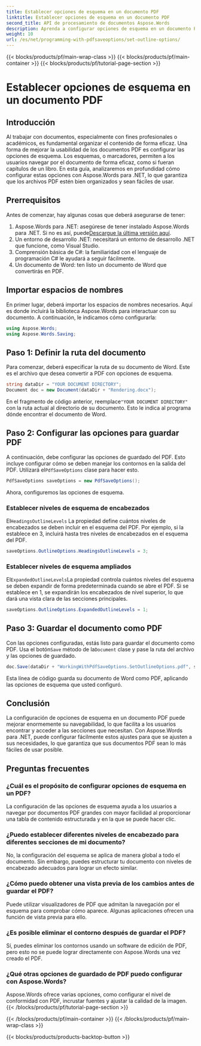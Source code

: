 ```yaml
---
title: Establecer opciones de esquema en un documento PDF
linktitle: Establecer opciones de esquema en un documento PDF
second_title: API de procesamiento de documentos Aspose.Words
description: Aprenda a configurar opciones de esquema en un documento PDF con Aspose.Words para .NET. Mejore la navegación en PDF configurando niveles de encabezado y esquemas expandidos.
weight: 10
url: /es/net/programming-with-pdfsaveoptions/set-outline-options/
---
```


{{< blocks/products/pf/main-wrap-class >}}
{{< blocks/products/pf/main-container >}}
{{< blocks/products/pf/tutorial-page-section >}}

# Establecer opciones de esquema en un documento PDF

## Introducción

Al trabajar con documentos, especialmente con fines profesionales o académicos, es fundamental organizar el contenido de forma eficaz. Una forma de mejorar la usabilidad de los documentos PDF es configurar las opciones de esquema. Los esquemas, o marcadores, permiten a los usuarios navegar por el documento de forma eficaz, como si fueran capítulos de un libro. En esta guía, analizaremos en profundidad cómo configurar estas opciones con Aspose.Words para .NET, lo que garantiza que los archivos PDF estén bien organizados y sean fáciles de usar.

## Prerrequisitos

Antes de comenzar, hay algunas cosas que deberá asegurarse de tener:

1.  Aspose.Words para .NET: asegúrese de tener instalado Aspose.Words para .NET. Si no es así, puede[Descargue la última versión aquí](https://releases.aspose.com/words/net/).
2. Un entorno de desarrollo .NET: necesitará un entorno de desarrollo .NET que funcione, como Visual Studio.
3. Comprensión básica de C#: la familiaridad con el lenguaje de programación C# le ayudará a seguir fácilmente.
4. Un documento de Word: ten listo un documento de Word que convertirás en PDF.

## Importar espacios de nombres

En primer lugar, deberá importar los espacios de nombres necesarios. Aquí es donde incluirá la biblioteca Aspose.Words para interactuar con su documento. A continuación, le indicamos cómo configurarla:

```csharp
using Aspose.Words;
using Aspose.Words.Saving;
```

## Paso 1: Definir la ruta del documento

Para comenzar, deberá especificar la ruta de su documento de Word. Este es el archivo que desea convertir a PDF con opciones de esquema. 

```csharp
string dataDir = "YOUR DOCUMENT DIRECTORY";
Document doc = new Document(dataDir + "Rendering.docx");
```

 En el fragmento de código anterior, reemplace`"YOUR DOCUMENT DIRECTORY"` con la ruta actual al directorio de su documento. Esto le indica al programa dónde encontrar el documento de Word.

## Paso 2: Configurar las opciones para guardar PDF

 A continuación, debe configurar las opciones de guardado del PDF. Esto incluye configurar cómo se deben manejar los contornos en la salida del PDF. Utilizará el`PdfSaveOptions` clase para hacer esto.

```csharp
PdfSaveOptions saveOptions = new PdfSaveOptions();
```

Ahora, configuremos las opciones de esquema. 

### Establecer niveles de esquema de encabezados

 El`HeadingsOutlineLevels` La propiedad define cuántos niveles de encabezados se deben incluir en el esquema del PDF. Por ejemplo, si la establece en 3, incluirá hasta tres niveles de encabezados en el esquema del PDF.

```csharp
saveOptions.OutlineOptions.HeadingsOutlineLevels = 3;
```

### Establecer niveles de esquema ampliados

 El`ExpandedOutlineLevels`La propiedad controla cuántos niveles del esquema se deben expandir de forma predeterminada cuando se abre el PDF. Si se establece en 1, se expandirán los encabezados de nivel superior, lo que dará una vista clara de las secciones principales.

```csharp
saveOptions.OutlineOptions.ExpandedOutlineLevels = 1;
```

## Paso 3: Guardar el documento como PDF

 Con las opciones configuradas, estás listo para guardar el documento como PDF. Usa el botón`Save` método de la`Document` clase y pase la ruta del archivo y las opciones de guardado.

```csharp
doc.Save(dataDir + "WorkingWithPdfSaveOptions.SetOutlineOptions.pdf", saveOptions);
```

Esta línea de código guarda su documento de Word como PDF, aplicando las opciones de esquema que usted configuró. 

## Conclusión

La configuración de opciones de esquema en un documento PDF puede mejorar enormemente su navegabilidad, lo que facilita a los usuarios encontrar y acceder a las secciones que necesitan. Con Aspose.Words para .NET, puede configurar fácilmente estos ajustes para que se ajusten a sus necesidades, lo que garantiza que sus documentos PDF sean lo más fáciles de usar posible.

## Preguntas frecuentes

### ¿Cuál es el propósito de configurar opciones de esquema en un PDF?

La configuración de las opciones de esquema ayuda a los usuarios a navegar por documentos PDF grandes con mayor facilidad al proporcionar una tabla de contenido estructurada y en la que se puede hacer clic.

### ¿Puedo establecer diferentes niveles de encabezado para diferentes secciones de mi documento?

No, la configuración del esquema se aplica de manera global a todo el documento. Sin embargo, puedes estructurar tu documento con niveles de encabezado adecuados para lograr un efecto similar.

### ¿Cómo puedo obtener una vista previa de los cambios antes de guardar el PDF?

Puede utilizar visualizadores de PDF que admitan la navegación por el esquema para comprobar cómo aparece. Algunas aplicaciones ofrecen una función de vista previa para ello.

### ¿Es posible eliminar el contorno después de guardar el PDF?

Sí, puedes eliminar los contornos usando un software de edición de PDF, pero esto no se puede lograr directamente con Aspose.Words una vez creado el PDF.

### ¿Qué otras opciones de guardado de PDF puedo configurar con Aspose.Words?

Aspose.Words ofrece varias opciones, como configurar el nivel de conformidad con PDF, incrustar fuentes y ajustar la calidad de la imagen.
{{< /blocks/products/pf/tutorial-page-section >}}

{{< /blocks/products/pf/main-container >}}
{{< /blocks/products/pf/main-wrap-class >}}

{{< blocks/products/products-backtop-button >}}
